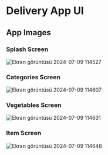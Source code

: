 # Delivery App UI


## App Images
### Splash Screen
![Ekran görüntüsü 2024-07-09 114527](https://github.com/aleynayilm/Delivery_App_UI/assets/122885535/eecd6dd5-5480-4c09-91f6-d42cc2b45ee0)

### Categories Screen
![Ekran görüntüsü 2024-07-09 114607](https://github.com/aleynayilm/Delivery_App_UI/assets/122885535/00c7b2c2-2f3b-4341-8156-3f0201ba11d3)

### Vegetables Screen
![Ekran görüntüsü 2024-07-09 114631](https://github.com/aleynayilm/Delivery_App_UI/assets/122885535/d175cbc8-da8a-4c07-9a98-73a0b474c4f8)

### Item Screen
![Ekran görüntüsü 2024-07-09 114648](https://github.com/aleynayilm/Delivery_App_UI/assets/122885535/f6535c8d-a34d-42af-add0-7e05eeef7afe)





